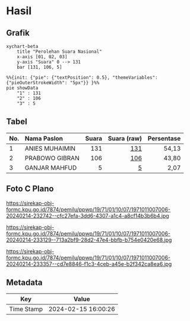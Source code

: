 # Hasil

## Grafik

```mermaid
xychart-beta
    title "Perolehan Suara Nasional"
    x-axis [01, 02, 03]
    y-axis "Suara" 0 --> 131
    bar [131, 106, 5]
```

```mermaid
%%{init: {"pie": {"textPosition": 0.5}, "themeVariables": {"pieOuterStrokeWidth": "5px"}} }%%
pie showData
    "1" : 131
    "2" : 106
    "3" : 5
```

## Tabel

| No. | Nama Paslon    | Suara | Suara (raw) | Persentase |
|:--- |:-------------- | -----:| -----------:| ----------:|
| 1   | ANIES MUHAIMIN | 131   | [131][p-1]  | 54,13      |
| 2   | PRABOWO GIBRAN | 106   | [106][p-2]  | 43,80      |
| 3   | GANJAR MAHFUD  | 5     | [5][p-3]    | 2,07       |


[p-1]: https://github.com/gigit-pemilu/pemilu-2024/blob/main/pilpres/hitung-suara/sub/19-kepulauan-bangka-belitung/sub/71-kota-pangkal-pinang/sub/01-bukit-intan/sub/1007-air-itam/sub/006-tps/sub/paslon-1.txt
[p-2]: https://github.com/gigit-pemilu/pemilu-2024/blob/main/pilpres/hitung-suara/sub/19-kepulauan-bangka-belitung/sub/71-kota-pangkal-pinang/sub/01-bukit-intan/sub/1007-air-itam/sub/006-tps/sub/paslon-2.txt
[p-3]: https://github.com/gigit-pemilu/pemilu-2024/blob/main/pilpres/hitung-suara/sub/19-kepulauan-bangka-belitung/sub/71-kota-pangkal-pinang/sub/01-bukit-intan/sub/1007-air-itam/sub/006-tps/sub/paslon-3.txt

## Foto C Plano

https://sirekap-obj-formc.kpu.go.id/7874/pemilu/ppwp/19/71/01/10/07/1971011007006-20240214-232742--cfc27efa-3dd6-4307-a1c4-a8cf14b3b6b4.jpg

https://sirekap-obj-formc.kpu.go.id/7874/pemilu/ppwp/19/71/01/10/07/1971011007006-20240214-233129--713a2bf9-28d2-47e4-bbfb-b754e0420e68.jpg

https://sirekap-obj-formc.kpu.go.id/7874/pemilu/ppwp/19/71/01/10/07/1971011007006-20240214-233357--cd7e8846-f1c3-4ceb-a45e-b2f342ca8ea6.jpg


## Metadata

| Key        | Value               |
| ---------- | ------------------- |
| Time Stamp | 2024-02-15 16:00:26 |



